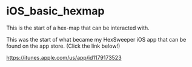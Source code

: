 # iOS_basic_hexmap

This is the start of a hex-map that can be interacted with.  

This was the start of what became my HexSweeper iOS app that can be found on the app store.
(Click the link below!)

https://itunes.apple.com/us/app/id1179173523
